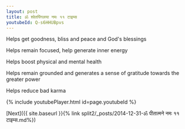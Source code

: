 ```yaml
---
layout: post
title: ॐ श्वेतपिंगलया नमः ११ टाइम्स
youtubeId: Q-s6HHUBpvs
---
```

 
 
Helps get goodness, bliss and peace and God's blessings
 
Helps remain focused, help generate inner energy 
 
Helps boost physical and mental health 
 
Helps remain grounded and generates a sense of gratitude towards the greater power 
 
Helps reduce bad karma
 
 
 
 


{% include youtubePlayer.html id=page.youtubeId %}
 
[Next]({{ site.baseurl }}{% link  split2/_posts/2014-12-31-ॐ पीतात्मने नमः ११ टाइम्स.md%})
 
